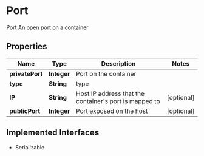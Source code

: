 

# Port

Port An open port on a container

## Properties

| Name | Type | Description | Notes |
|------------ | ------------- | ------------- | -------------|
|**privatePort** | **Integer** | Port on the container |  |
|**type** | **String** | type |  |
|**IP** | **String** | Host IP address that the container&#39;s port is mapped to |  [optional] |
|**publicPort** | **Integer** | Port exposed on the host |  [optional] |


## Implemented Interfaces

* Serializable


